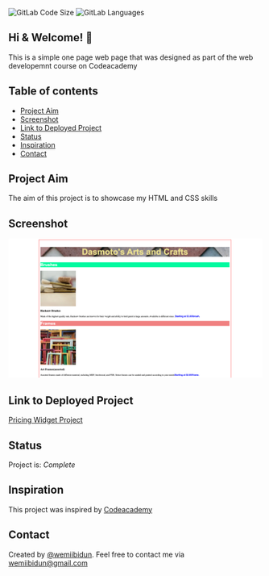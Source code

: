 ![GitLab Code Size](https://img.shields.io/github/languages/code-size/wemiibidun/dasmoto_webpage)
![GitLab Languages](https://img.shields.io/github/languages/count/wemiibidun/dasmoto_webpage)


## Hi & Welcome! 👋
This is a simple one page web page that was designed as part of the web developemnt course on Codeacademy

## Table of contents
* [Project Aim](#project-aim)
* [Screenshot](#screenshot)
* [Link to Deployed Project](#link-to-deployed-project)
* [Status](#status)
* [Inspiration](#inspiration)
* [Contact](#contact)


## Project Aim
The aim of this project is to showcase my HTML and CSS skills

## Screenshot
![Sample image](https://github.com/wemiibidun/dasmoto_webpage/blob/main/dasmoto_screenshot.png)


## Link to Deployed Project
[Pricing Widget Project](https://wemiibidun.github.io/pricing_widget_project/)


## Status
Project is: _Complete_

## Inspiration
This project was inspired by [Codeacademy](https://www.codecademy.com/learn/paths/web-development)

## Contact
Created by [@wemiibidun](https://twitter.com/wemiibidun/). Feel free to contact me via wemiibidun@gmail.com
